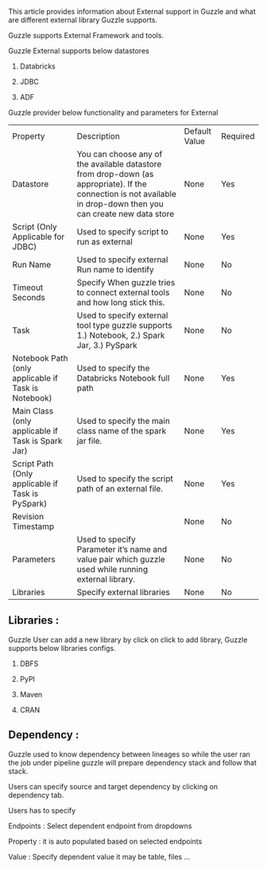 
This article provides information about External support in Guzzle and what are different external library Guzzle supports.

Guzzle supports External Framework and tools. 

Guzzle External supports below datastores

1. Databricks

2. JDBC

3. ADF

Guzzle provider below functionality and parameters for External

<table>
  <tr>
    <td>Property </td>
    <td>Description</td>
    <td>Default Value</td>
    <td>Required</td>
  </tr>
  <tr>
    <td>Datastore</td>
    <td>You can choose any of the available datastore from drop-down (as appropriate). If the connection is not available in drop-down then you can create new data store</td>
    <td>None</td>
    <td>Yes</td>
  </tr>
  <tr>
    <td>Script (Only Applicable for JDBC)</td>
    <td>Used to specify script to run as external</td>
    <td>None</td>
    <td>Yes</td>
  </tr>
  <tr>
    <td>Run Name</td>
    <td>Used to specify external Run name to identify</td>
    <td>None</td>
    <td>No</td>
  </tr>
  <tr>
    <td>Timeout Seconds</td>
    <td>Specify When guzzle tries to connect external tools and how long stick this.</td>
    <td>None</td>
    <td>No</td>
  </tr>
  <tr>
    <td>Task</td>
    <td>Used to specify external tool type guzzle supports 1.) Notebook, 2.) Spark Jar, 3.) PySpark</td>
    <td>None</td>
    <td>No</td>
  </tr>
  <tr>
    <td>Notebook Path (only applicable if Task is Notebook)</td>
    <td>Used to specify the Databricks Notebook full path </td>
    <td>None</td>
    <td>Yes</td>
  </tr>
  <tr>
    <td>Main Class (only applicable if Task is Spark Jar)</td>
    <td>Used to specify the main class name of the spark jar file.</td>
    <td>None</td>
    <td>Yes</td>
  </tr>
  <tr>
    <td>Script Path (Only applicable if Task is PySpark)</td>
    <td>Used to specify the script path of an external file.</td>
    <td>None</td>
    <td>Yes</td>
  </tr>
  <tr>
    <td>Revision Timestamp </td>
    <td></td>
    <td>None</td>
    <td>No</td>
  </tr>
  <tr>
    <td>Parameters</td>
    <td>Used to specify Parameter it’s name and value pair which guzzle used while running external library.</td>
    <td>None</td>
    <td>No</td>
  </tr>
  <tr>
    <td>Libraries</td>
    <td>Specify external libraries</td>
    <td>None</td>
    <td>No</td>
  </tr>
</table>


## Libraries :

Guzzle User can add a new library by click on click to add library, Guzzle supports below libraries configs.

1. DBFS

2. PyPI

3. Maven

4. CRAN

## Dependency : 

Guzzle used to know dependency between lineages so while the user ran the job under pipeline guzzle will prepare dependency stack and follow that stack.

Users can specify source and target dependency by clicking on dependency tab.

Users has to specify 

Endpoints : Select dependent endpoint from dropdowns

Property : it is auto populated based on selected endpoints

Value : Specify dependent value it may be table, files ...

